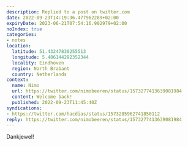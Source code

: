 ```yaml
---
description: Replied to a post on twitter.com
date: 2022-09-23T14:19:36.477962289+02:00
expiryDate: 2023-06-21T07:54:16.902979+02:00
noIndex: true
categories:
- notes
location:
  latitude: 51.43247830255513
  longitude: 5.486144292352344
  locality: Eindhoven
  region: North Brabant
  country: Netherlands
context:
  name: Nimo
  url: https://twitter.com/nimobeeren/status/1573277413639081984
  content: Welcome back!
  published: 2022-09-23T11:45:40Z
syndications:
- https://twitter.com/hacdias/status/1573285962741850112
reply: https://twitter.com/nimobeeren/status/1573277413639081984
---
```


Dankjewel!
